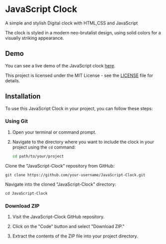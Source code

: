 # JavaScript Clock

A simple and stylish Digital clock with HTML,CSS and JavaScript

The clock is styled in a modern neo-brutalist design, using solid colors 
for a visually striking appearance.

## Demo

You can see a live demo of the JavaScript clock [here](https://tirthagit.github.io/JavaScript-Clock/).

This project is licensed under the MIT License - see the [LICENSE](https://github.com/Tirthagit/JavaScript-Clock/blob/main/LISENCE.md) file for details.
## Installation

To use this JavaScript Clock in your project, you can follow these steps:

### Using Git

1. Open your terminal or command prompt.

2. Navigate to the directory where you want to include the clock in your project using the `cd` command:
   ```bash
   cd path/to/your/project

Clone the "JavaScript-Clock" repository from GitHub:


   `git clone https://github.com/your-username/JavaScript-Clock.git`

Navigate into the cloned "JavaScript-Clock" directory:
   
   `cd JavaScript-Clock`

### Download ZIP

1. Visit the JavaScript-Clock GitHub repository.

2. Click on the "Code" button and select "Download ZIP."

3. Extract the contents of the ZIP file into your project directory.
